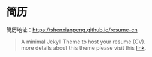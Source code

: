 # 简历

简历地址：https://shenxianpeng.github.io/resume-cn

> A minimal Jekyll Theme to host your resume (CV).\
> more details about this theme please visit this [link](ABOUT-THEME.md).
